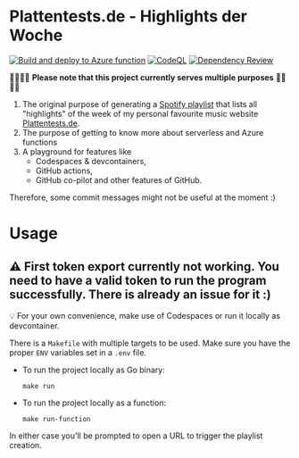 # Plattentests.de - Highlights der Woche

[![Build and deploy to Azure function](https://github.com/jetzlstorfer/plattentests-go/actions/workflows/cicd.yml/badge.svg)](https://github.com/jetzlstorfer/plattentests-go/actions/workflows/cicd.yml)
[![CodeQL](https://github.com/jetzlstorfer/plattentests-go/actions/workflows/codeql.yml/badge.svg)](https://github.com/jetzlstorfer/plattentests-go/actions/workflows/codeql.yml)
[![Dependency Review](https://github.com/jetzlstorfer/plattentests-go/actions/workflows/dependency-review.yml/badge.svg)](https://github.com/jetzlstorfer/plattentests-go/actions/workflows/dependency-review.yml)

👨‍💻👩‍💻 **Please note that this project currently serves multiple purposes** 👨‍💻👩‍💻

1. The original purpose of generating a [Spotify playlist](https://open.spotify.com/playlist/2Bc5TRdMTj6OHwt32x5T6Y?si=c7cf976d4d124bef) that lists all "highlights" of the week of my personal favourite music website [Plattentests.de](https://plattentests.de).
1. The purpose of getting to know more about serverless and Azure functions
1. A playground for features like
    - Codespaces & devcontainers,
   - GitHub actions,
   - GitHub co-pilot and other features of GitHub.

Therefore, some commit messages might not be useful at the moment :)


# Usage

## ⚠️ First token export currently not working. You need to have a valid token to run the program successfully. There is already an issue for it :)


💡 For your own convenience, make use of Codespaces or run it locally as devcontainer.

There is a `Makefile` with multiple targets to be used. Make sure you have the proper `ENV` variables set in a `.env` file.

- To run the project locally as Go binary:
    ```
    make run
    ```

- To run the project locally as a function:
    ```
    make run-function
    ```

In either case you'll be prompted to open a URL to trigger the playlist creation.
